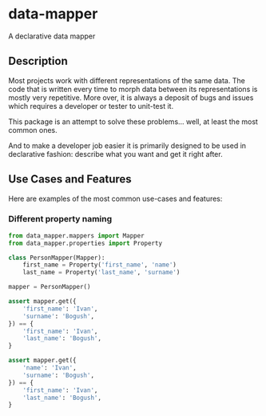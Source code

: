 # data-mapper
A declarative data mapper

## Description

Most projects work with different representations of the same data.
The code that is written every time to morph data between its representations
is mostly very repetitive. More over, it is always a deposit of bugs and issues
which requires a developer or tester to unit-test it.

This package is an attempt to solve these problems... well, at least the most
common ones.

And to make a developer job easier it is primarily designed to be used
in declarative fashion: describe what you want and get it right after.

## Use Cases and Features

Here are examples of the most common use-cases and features: 

### Different property naming

```python
from data_mapper.mappers import Mapper
from data_mapper.properties import Property

class PersonMapper(Mapper):
    first_name = Property('first_name', 'name')
    last_name = Property('last_name', 'surname')

mapper = PersonMapper()

assert mapper.get({
    'first_name': 'Ivan', 
    'surname': 'Bogush',
}) == {
    'first_name': 'Ivan', 
    'last_name': 'Bogush',
}

assert mapper.get({
    'name': 'Ivan', 
    'surname': 'Bogush',
}) == {
    'first_name': 'Ivan', 
    'last_name': 'Bogush',
}
```
